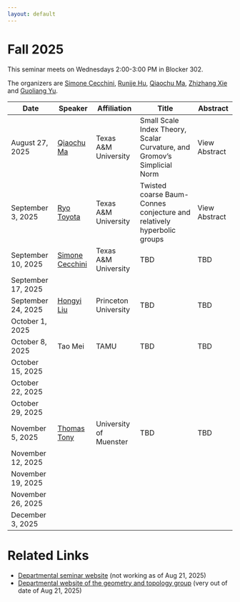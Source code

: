 ```yaml
---
layout: default
---
```


<script>
  window.MathJax = {
    tex: {
      inlineMath: [['$', '$'], ['\\(', '\\)']],
      displayMath: [['$$', '$$'], ['\\[', '\\]']]
    },
    svg: { fontCache: 'global' }
  };
</script>
<script src="https://cdn.jsdelivr.net/npm/mathjax@3/es5/tex-svg.js" async></script>


# Fall 2025

This seminar meets on Wednesdays 2:00-3:00 PM in Blocker 302.

The organizers are  [Simone Cecchini](https://simonececchini.org/), [Runije Hu](https://sites.google.com/view/runjiehu/home), [Qiaochu Ma](https://sites.google.com/view/qiaochu-ma), [Zhizhang Xie](https://people.tamu.edu/~xie/) and [Guoliang Yu](https://artsci.tamu.edu/mathematics/contact/profiles/guoliang-yu.html).


| Date         | Speaker | Affiliation| Title | Abstract |
|--------------|---------|------------|-------|-------|
| August 27, 2025   |  [Qiaochu Ma](https://sites.google.com/view/qiaochu-ma)  | Texas A&M University | Small Scale Index Theory, Scalar Curvature, and Gromov’s Simplicial Norm | <span class="abstract-link" onclick="showAbstract('Qiaochu-Ma')">View Abstract</span>  |
| September 3, 2025   | [Ryo Toyota](https://sites.google.com/tamu.edu/ryotoyotashomopage/home)     | Texas A&M University | Twisted coarse Baum-Connes conjecture and relatively hyperbolic groups     | <span class="abstract-link" onclick="showAbstract('Ryo-Toyota')">View Abstract</span>  |
| September 10, 2025 | [Simone Cecchini](https://simonececchini.org/) | Texas A&M University | TBD     | TBD      |
| September 17, 2025|      |   |      |       |
| September 24, 2025| [Hongyi Liu](https://www.math.princeton.edu/people/hongyi-liu) | Princeton University |  TBD | TBD     |
| October 1, 2025   |      |   |      |       |
| October 8, 2025  |  Tao Mei  | TAMU |  TBD    | TBD      |
| October 15, 2025  |      |   |      |       |
| October 22, 2025  |      |   |      |       |
| October 29, 2025  |      |   |      |       |
| November 5, 2025  | [Thomas Tony](https://ttony.eu)     | University of Muenster  | TBD      |  TBD     |
| November 12, 2025 |      |   |       |       |
| November 19, 2025 |      |   |       |       |
| November 26, 2025 |      |   |       |       |
| December 3, 2025  |      |   |       |       |


# Related Links

- [Departmental seminar website](https://artsci.tamu.edu/mathematics/research/seminars/noncommutative-geometry/index.html) (not working as of Aug 21, 2025)
- [Departmental website of the geometry and topology group](https://artsci.tamu.edu/mathematics/research/geometry-and-topology/) (very out of date of Aug 21, 2025)













<!-- Abstract content -->

<div id="Qiaochu-Ma" style="display:none;">
Scalar curvature encodes the volume information of small geodesic balls within a Riemannian manifold, making it, to some extent, the weakest curvature invariant. This raises a natural question: what topological constraints does scalar curvature impose on manifolds? In this talk, we shall show that for a manifold with a scalar curvature lower bound, the simplicial norm of certain characteristic classes can be controlled by its volume and isoperimetric constant. This is joint work with Guoliang Yu.
</div>

<div id="Ryo-Toyota" style="display:none;">
We introduce twisted coarse Baum–Connes conjecture with stable coarse algebras, a geometric analogue of the Baum–Connes conjecture with coefficients. We show that this twisted version has stronger permanence properties than the classical coarse Baum–Connes conjecture, particularly with respect to unions and subspaces. We apply this framework to relatively hyperbolic groups. For a finitely generated group $G$ that is hyperbolic relative to  $\{H_1,\cdots,H_n\}$, it is known that $G$ satisfies coarse Baum-Connes conjecture if each $H_i$ does and $H_i$ admits finite-dimensional simplicial model of the universal space proper actions. Using our permanence results, we can show that $G$ satisfies twisted coarse Baum-Connes conjecture with stable coefficients, if and only if each $H_i$ does. This is a joint work with Jintao Deng.
</div>


<!-- Code that makes the pop-up windows -->

<style>
/* Modal background */
#abstract-modal-overlay {
  position: fixed;
  top: 0;
  left: 0;
  width: 100%;
  height: 100%;
  background: rgba(0,0,0,0.5);
  display: none;
  z-index: 1000;
}

/* Modal box */
#abstract-modal {
  background: white;
  width: 80%;
  max-width: 700px;
  margin: 5% auto;
  padding: 20px;
  border-radius: 8px;
  position: relative;
  overflow-y: auto;
  max-height: 90vh;
  font-family: Arial, sans-serif;
}

/* Close button */
#abstract-modal-close {
  position: absolute;
  top: 10px;
  right: 15px;
  font-size: 20px;
  cursor: pointer;
}
</style>

<!-- Modal structure -->
<div id="abstract-modal-overlay" onclick="closeAbstractModal(event)">
  <div id="abstract-modal" onclick="event.stopPropagation()">
    <span id="abstract-modal-close" onclick="closeAbstractModal()">&times;</span>
    <h2>Abstract</h2>
    <div id="abstract-modal-content"></div>
  </div>
</div>

<script>
function showAbstract(id) {
  const content = document.getElementById(id).innerHTML;
  document.getElementById('abstract-modal-content').innerHTML = content;
  document.getElementById('abstract-modal-overlay').style.display = 'block';
}

function closeAbstractModal(event) {
  if (!event || event.target.id === 'abstract-modal-overlay' || event.target.id === 'abstract-modal-close') {
    document.getElementById('abstract-modal-overlay').style.display = 'none';
  }
}
</script>

